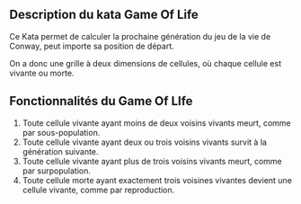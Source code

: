## Description du kata Game Of Life

Ce Kata permet de calculer la prochaine génération du jeu de la vie de Conway, peut importe sa position de départ.

On a donc une grille à deux dimensions de cellules, où chaque cellule est vivante ou morte. 

## Fonctionnalités du Game Of LIfe

1. Toute cellule vivante ayant moins de deux voisins vivants meurt, comme par sous-population.
2. Toute cellule vivante ayant deux ou trois voisins vivants survit à la génération suivante.
3. Toute cellule vivante ayant plus de trois voisins vivants meurt, comme par surpopulation.
4. Toute cellule morte ayant exactement trois voisines vivantes devient une cellule vivante, comme par reproduction.